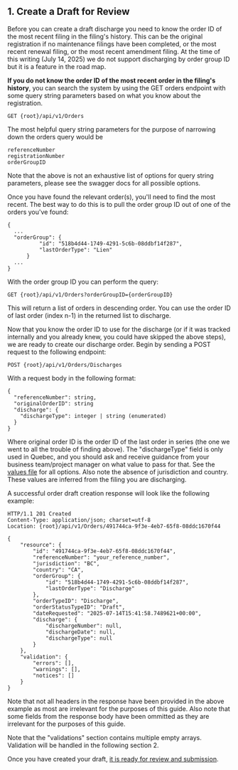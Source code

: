 ## 1. Create a Draft for Review

Before you can create a draft discharge you need to know the order ID of the most recent filing in the filing's history. This can be the original registration if no maintenance filings have been completed, or the most recent renewal filing, or the most recent amendment filing. At the time of this writing (July 14, 2025) we do not support discharging by order group ID but it is a feature in the road map.

__If you do not know the order ID of the most recent order in the filing's history__, you can search the system by using the GET orders endpoint with some query string parameters based on what you know about the registration.

```
GET {root}/api/v1/Orders
```

The most helpful query string parameters for the purpose of narrowing down the orders query would be

```
referenceNumber
registrationNumber
orderGroupID
```

Note that the above is not an exhaustive list of options for query string parameters, please see the swagger docs for all possible options.

Once you have found the relevant order(s), you'll need to find the most recent. The best way to do this is to pull the order group ID out of one of the orders you've found:

```
{
  ...
  "orderGroup": {
          "id": "518b4d44-1749-4291-5c6b-08ddbf14f287",
          "lastOrderType": "Lien"
      }
  ...
}
```

With the order group ID you can perform the query:

```
GET {root}/api/v1/Orders?orderGroupID={orderGroupID}
```

This will return a list of orders in descending order. You can use the order ID of last order (index n-1) in the returned list to discharge.

Now that you know the order ID to use for the discharge (or if it was tracked internally and you already knew, you could have skipped the above steps), we are ready to create our discharge order. Begin by sending a POST request to the following endpoint:

```
POST {root}/api/v1/Orders/Discharges
```

With a request body in the following format:

```
{
  "referenceNumber": string,
  "originalOrderID": string
  "discharge": {
    "dischargeType": integer | string (enumerated)
  }
}
```

Where original order ID is the order ID of the last order in series (the one we went to all the trouble of finding above). The "dischargeType" field is only used in Quebec, and you should ask and receive guidance from your business team/project manager on what value to pass for that. See the [values file](https://github.com/Reg-Hub/API/blob/main/PPSA%20Discharges/Values.md) for all options. Also note the absence of jurisdiction and country. These values are inferred from the filing you are discharging.

A successful order draft creation response will look like the following example:

```
HTTP/1.1 201 Created
Content-Type: application/json; charset=utf-8
Location: {root}/api/v1/Orders/491744ca-9f3e-4eb7-65f8-08ddc1670f44

{
    "resource": {
        "id": "491744ca-9f3e-4eb7-65f8-08ddc1670f44",
        "referenceNumber": "your_reference_number",
        "jurisdiction": "BC",
        "country": "CA",
        "orderGroup": {
            "id": "518b4d44-1749-4291-5c6b-08ddbf14f287",
            "lastOrderType": "Discharge"
        },
        "orderTypeID": "Discharge",
        "orderStatusTypeID": "Draft",
        "dateRequested": "2025-07-14T15:41:58.7489621+00:00",
        "discharge": {
            "dischargeNumber": null,
            "dischargeDate": null,
            "dischargeType": null
        }
    },
    "validation": {
        "errors": [],
        "warnings": [],
        "notices": []
    }
}
```

Note that not all headers in the response have been provided in the above example as most are irrelevant for the purposes of this guide. Also note that some fields from the response body have been ommitted as they are irrelevant for the purposes of this guide.

Note that the "validations" section contains multiple empty arrays. Validation will be handled in the following section 2.

Once you have created your draft, [it is ready for review and submission](https://github.com/Reg-Hub/API/blob/main/PPSA%20Discharges/2.%20Correct%20Any%20Validation%20Issues.md).
